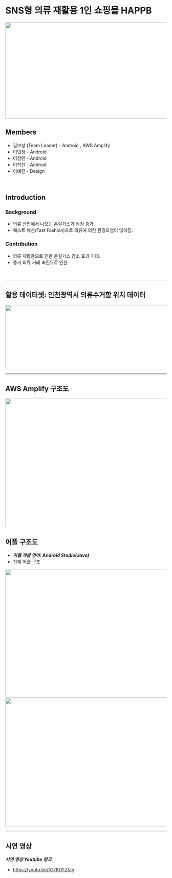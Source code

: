 # SNS형 의류 재활용 1인 쇼핑몰 HAPPB
<img src="https://github.com/BOSEONG000126/AWS_Hackathon-HAPPB/assets/116350240/90f06406-033e-42cd-b7cb-0eb3bef905b4"  width="800" height="300">


## Members
  * 김보성 (Team Leader) - Android , AWS Amplify
  * 이민정 - Android
  * 이창민 - Android
  * 이학진 - Android
  * 이예진 - Design
<br/>

## Introduction
### Background
  + 의류 산업에서 나오는 온실가스가 점점 증가.
  + 패스트 패션(Fast Fashion)으로 의류에 의한 환경오염이 많아짐.

### Contribution
  + 의류 재활용으로 인한 온실가스 감소 효과 기대.
  + 중거 의류 거래 촉진으로 인한
<br/>

---
## 활용 데이터셋: 인천광역시 의류수거함 위치 데이터
<img src="https://github.com/BOSEONG000126/AWS_Hackathon-HAPPB/assets/116350240/5fafe5db-4cd9-451f-90c6-7745f6a88ccc"  width="800" height="200">

---
## AWS Amplify 구조도
<img src="https://github.com/BOSEONG000126/AWS_Hackathon-HAPPB/assets/116350240/efdb9e20-1180-4026-8a1d-7f19b9911512"  width="800" height="400">


## 어플 구조도
* ***어플 개발 언어: Android Studio(Java)***
* 전체 어플 구조
<img src="https://github.com/BOSEONG000126/AWS_Hackathon-HAPPB/assets/116350240/a780ad79-e47b-4113-9003-03193ca52a50"  width="800" height="400">
<img src="https://github.com/BOSEONG000126/AWS_Hackathon-HAPPB/assets/116350240/c233140d-f239-41d7-b66f-e53c32197a73"  width="800" height="400">

---
## 시연 영상
***시연 영상 Youtube 링크***
* https://youtu.be/fG7KtYtZtJg


